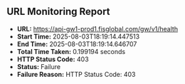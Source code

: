 ## URL Monitoring Report

- **URL:** https://api-gw1-prod1.fisglobal.com/gw/v1/health
- **Start Time:** 2025-08-03T18:19:14.447513
- **End Time:** 2025-08-03T18:19:14.646707
- **Total Time Taken:** 0.199194 seconds
- **HTTP Status Code:** 403
- **Status:** Failure
- **Failure Reason:** HTTP Status Code: 403
